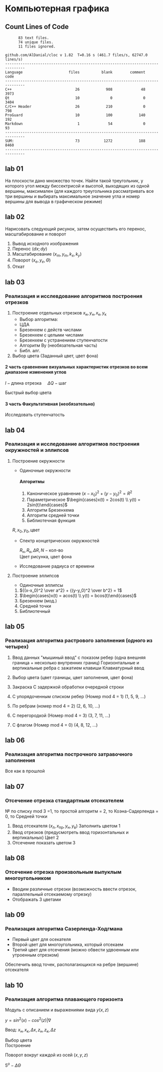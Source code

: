 # Компьютерная графика

## Count Lines of Code

```
      83 text files.
      74 unique files.
      11 files ignored.

github.com/AlDanial/cloc v 1.82  T=0.16 s (461.7 files/s, 62747.0 lines/s)
-------------------------------------------------------------------------------
Language                     files          blank        comment           code
-------------------------------------------------------------------------------
C++                             26            908             48           3973
Qt                              10              0              0           3404
C/C++ Header                    26            210              0            798
ProGuard                        10            100            140            192
Markdown                         1             54              0             93
-------------------------------------------------------------------------------
SUM:                            73           1272            188           8460
-------------------------------------------------------------------------------
```

## lab 01

На плоскости дано множество точек. Найти такой треугольник, у которого угол между биссектрисой и высотой, выходящих из одной вершины, максимален (для каждого треугольника рассматривать все три вершины и выбирать максимальное значение угла и номер вершины для вывода в графическом режиме)

## lab 02

Нарисовать следующий рисунок, затем осуществить его перенос, масштабирование и поворот

1. Вывод исходного изображения
2. Перенос $`(dx;dy)`$
3. Масштабирование $`(x_m, y_m, k_x, k_y)`$
4. Поворот $`(x_e,y_e,\Theta)`$
5. Откат

## lab 03

### Реализация и исслевдование алгоритмов построения отрезков

1. Построение отдельных отрезков $`x_\text{н}, y_\text{н}, x_\text{к}, y_\text{к}`$
    * Выбор алгоритма:
    * ЦДА
    * Брезенхем с действ числами
    * Брезенхем с целыми числами
    * Брезенхем с устранением ступенчатости
    * Алгоритм Ву (необязательная часть) 
    * Библ. алг.
2. Выбор цвета (Заданный цвет, цвет фона)

#### 2 часть сравенение визуальных характеристик отрезков во всем диапазоне изменения углов

$`l - \text{длина отрезка}\ \ \ \ \ \Delta Q - \text{шаг}`$

Быстрый выбор цвета

#### 3 часть Факультативная (необязательно)

Исследовать ступенчатость

## lab 04

### Реализация и исследование алгоритмов построения окружностей и эллипсов

1. Построение окружности 

    * Одиночные окружности

        #### Алгоритмы

        1. Каноническое уравнение $`(x-x_0)^2 + (y-y_0)^2 = R^2`$
        2. Параметрическое $`\begin{cases}x(t) = 2cos(t) \\ y(t) = 2sin(t)\end{cases}`$
        3. Алгоритм Брезенхема
        4. Алгоритм средней точки
        5. Библиотечная функция

    $R, x_0, y_0, \text{цвет}$

    * Спектр концетрических окружностей

        $`R_\text{н},R_\text{к}, \Delta R, N - \text{кол-во}`$<br>
        Цвет рисунка, цвет фона

    * Исследование радиуса от времени

2. Построение эллипсов 

    * Одиночные эллипсы

    1. $`{(x-x_0)^2 \over a^2} + {(y-y_0)^2 \over b^2} = 1`$
    2. $`\begin{cases}x(t) = acos(t) \\ y(t) = bcos(t)\end{cases}`$
    3. Брезенхем (мод.)
    4. Средней точки
    5. Библиотечный

## lab 05

### Реализация алгоритма растрового заполнения (одного из четырех)

1. Ввод данных "мышиный ввод" с показом ребер (одна внешняя граница + несколько внутренних границ)
    Горизонтальные и вертикальные ребра с зажатием клавиши
    Клавиатурный ввод
2. Выбор цвета (цвет границы, цвет заполнения, цвет фона)
3. Закраска
    С задержкой обработки очередной строки



1. С упорядоченным списком ребер (Номер mod 4 = 1) (1, 5, 9, …)
2. По ребрам (номер mod 4 = 2) (2, 6, 10, ...)
3. С перегородкой (Номер mod 4 = 3) (3, 7, 11, ...)
4. С флагом (Номер mod 4 = 0) (4, 8, 12, ...)

## lab 06

### Реализация алгоритма построчного затравочного заполнения 

Все как в прошлой

## lab 07

### Отсечение отрезка стандартным отсекателем

№ по списку mod 3 
=1, то простой алгоритм
= 2, то Коэна-Садерленда
= 0, то Средней точки

1. Ввод отсекателя
    $`(x_\text{л}, x_\text{пр}, y_\text{н}, y_\text{в})`$
    Заполнить цветом 1
2. Ввод отрезков (предусмотреть ввод горизонтальных и вертикальных) Цвет 2
3. Отсечение показать цветом 3

## lab 08

### Отсечение отрезка произвольным выпуклым многоугольником

* Вводим различные отрезки (возможность ввести отрезок, параллельный отсекаемому отрезку)
* Отображать 3 цветами

## lab 09

### Реализация алгоритма Сазерленда-Ходгмана

* Первый цвет для осекателя
* Второй цвет для многоугольника, который отсекаем
* Третий цвет для отсечения (можно обвести удвоенным или утроенным отрезком)

Обеспечить ввод точек, располагающихся на ребре (вершине) отсекателя

## lab 10

### Реализация алгоритма плавающего горизонта

Модуль с описанием и выражениями вида $`y(x, z)`$

$`y = sin^2(x) - cos^2(z)|\nabla`$

Ввод: $`x_\text{н}, x_\text{к}, \Delta x, z_\text{н}, z_\text{к}, \Delta z`$

Выбор цвета<br>
Построение

Поворот вокруг каждой из осей $`(x,y,z)`$

$`5^o - \Delta \Theta`$
